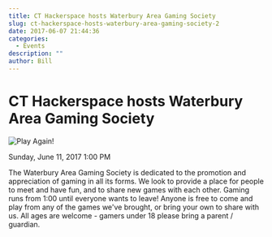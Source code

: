 ```yaml
---
title: CT Hackerspace hosts Waterbury Area Gaming Society
slug: ct-hackerspace-hosts-waterbury-area-gaming-society-2
date: 2017-06-07 21:44:36
categories:
  - Events
description: ""
author: Bill
---
```


# CT Hackerspace hosts Waterbury Area Gaming Society

![Play Again!](/uploads/2017/06/pLAY-AGAIN-300x203.png)

Sunday, June 11, 2017 1:00 PM

The Waterbury Area Gaming Society is dedicated to the promotion and appreciation of gaming in all its forms. We look to provide a place for people to meet and have fun, and to share new games with each other. Gaming runs from 1:00 until everyone wants to leave! Anyone is free to come and play from any of the games we've brought, or bring your own to share with us. All ages are welcome - gamers under 18 please bring a parent / guardian.
